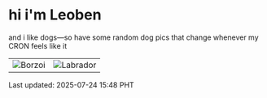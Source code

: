 # hi i'm Leoben

and i like dogs—so have some random dog pics that change whenever my CRON feels like it

|  |  |
|--------|----------|
| ![Borzoi](https://random-dog-vercel.vercel.app/api/random-borzoi?v=1753343310) | ![Labrador](https://random-dog-vercel.vercel.app/api/random-labrador?v=1753343310) |

Last updated: 2025-07-24 15:48 PHT
